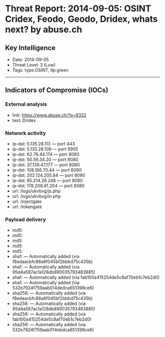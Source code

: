 # Threat Report: 2014-09-05: OSINT Cridex, Feodo, Geodo, Dridex, whats next? by abuse.ch


## Key Intelligence
* Date: 2014-09-05
* Threat Level: 3 (Low)
* Tags: type:OSINT, tlp:green

---

## Indicators of Compromise (IOCs)
### External analysis
* link: https://www.abuse.ch/?p=8332
* text: Dridex

### Network activity
* ip-dst: 5.135.28.113 — port 443
* ip-dst: 5.135.28.109 — port 9955
* ip-dst: 62.76.44.174 — port 8080
* ip-dst: 50.56.34.20 — port 8080
* ip-dst: 37.139.47.177 — port 8080
* ip-dst: 108.166.70.44 — port 8080
* ip-dst: 202.124.205.84 — port 8080
* ip-dst: 85.214.26.248 — port 8080
* ip-dst: 178.208.81.204 — port 8080
* url: /logs/ukvbvg/js.php
* url: /logs/ukvbvg/in.php
* url: /injectgate
* url: /tokengate

### Payload delivery
* md5: <md5>
* md5: <md5>
* md5: <md5>
* md5: <md5>
* md5: <md5>
* sha1: <sha1> — Automatically added (via f8edaacbfc88a8f045bf2bbbd75c435b)
* sha1: <sha1> — Automatically added (via 95d4a587ac1a128db890035793483885)
* sha1: <sha1> — Automatically added (via fab100a415254de5c8af70eb1c7eb2d0)
* sha1: <sha1> — Automatically added (via 532e7924f759aab014dedca651398ce6)
* sha256: <sha256> — Automatically added (via f8edaacbfc88a8f045bf2bbbd75c435b)
* sha256: <sha256> — Automatically added (via 95d4a587ac1a128db890035793483885)
* sha256: <sha256> — Automatically added (via fab100a415254de5c8af70eb1c7eb2d0)
* sha256: <sha256> — Automatically added (via 532e7924f759aab014dedca651398ce6)
